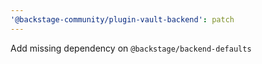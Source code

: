 ```yaml
---
'@backstage-community/plugin-vault-backend': patch
---
```


Add missing dependency on `@backstage/backend-defaults`
